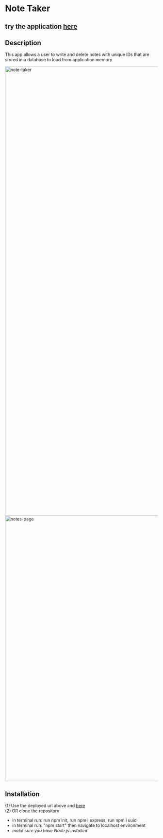 # Note Taker 
## try the application [here](https://note-taker-kj.herokuapp.com/)
## Description
This app allows a user to write and delete notes with unique IDs that are stored in a database to load from application memory

<img width="1478" alt="note-taker" src="https://user-images.githubusercontent.com/91970214/154183208-366e6ac7-0612-4646-88f7-0b1465bea41d.png">
<img width="873" alt="notes-page" src="https://user-images.githubusercontent.com/91970214/154183212-625c4937-62f7-49ba-9736-cd060b4ea804.png">

## Installation 
(1) Use the deployed url above and [here](https://note-taker-kj.herokuapp.com/)
<br> (2) OR clone the repository
  - in terminal run: run npm init, run npm i express, run npm i uuid
  - in terminal run: "npm start" then navigate to localhost environment 
  - *make sure you have Node.js installed*
